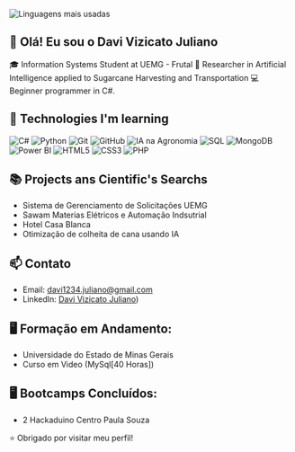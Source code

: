 ![Linguagens mais usadas](https://github-readme-stats.vercel.app/api/top-langs/?username=DaviVizicatoJuliano&langs_count=10&theme=dark)


## 👋 Olá! Eu sou o Davi Vizicato Juliano

🎓 Information Systems Student at UEMG - Frutal
🔬 Researcher in Artificial Intelligence applied to Sugarcane Harvesting and Transportation
💻 Beginner programmer in C#.

## 🚀 Technologies I'm learning

![C#](https://img.shields.io/badge/C%23-239120?style=for-the-badge&logo=c-sharp&logoColor=white)
![Python](https://img.shields.io/badge/Python-3776AB?style=for-the-badge&logo=python&logoColor=white)
![Git](https://img.shields.io/badge/Git-F05032?style=for-the-badge&logo=git&logoColor=white)
![GitHub](https://img.shields.io/badge/GitHub-181717?style=for-the-badge&logo=github&logoColor=white)
![IA na Agronomia](https://img.shields.io/badge/IA%20na%20Agronomia-4CAF50?style=for-the-badge&logo=numpy&logoColor=white)
![SQL](https://img.shields.io/badge/SQL-4479A1?style=for-the-badge&logo=postgresql&logoColor=white)
![MongoDB](https://img.shields.io/badge/MongoDB-47A248?style=for-the-badge&logo=mongodb&logoColor=white)
![Power BI](https://img.shields.io/badge/PowerBI-F2C811?style=for-the-badge&logo=powerbi&logoColor=black)
![HTML5](https://img.shields.io/badge/HTML5-E34F26?style=for-the-badge&logo=html5&logoColor=white)
![CSS3](https://img.shields.io/badge/CSS3-1572B6?style=for-the-badge&logo=css3&logoColor=white)
![PHP](https://img.shields.io/badge/PHP-777BB4?style=for-the-badge&logo=php&logoColor=white)


## 📚 Projects ans Cientific's Searchs
- Sistema de Gerenciamento de Solicitações UEMG
- Sawam Materias Elétricos e Automação Indsutrial
- Hotel Casa Blanca
- Otimização de colheita de cana usando IA

## 📫 Contato
- Email: davi1234.juliano@gmail.com
- LinkedIn: [Davi Vizicato Juliano](https://www.linkedin.com/in/davi-vizicato-juliano-37303225b/))

## 🖥️ Formação em Andamento:

- Universidade do Estado de Minas Gerais
- Curso em Video (MySql[40 Horas])

## 🖥️ Bootcamps Concluídos:

- 2 Hackaduino Centro Paula Souza


⭐ Obrigado por visitar meu perfil!
